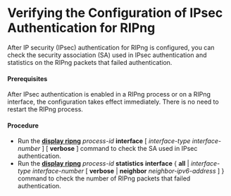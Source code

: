 Verifying the Configuration of IPsec Authentication for RIPng
=============================================================

After IP security (IPsec) authentication for RIPng is configured, you can check the security association (SA) used in IPsec authentication and statistics on the RIPng packets that failed authentication.

#### Prerequisites

After IPsec authentication is enabled in a RIPng process or on a RIPng interface, the configuration takes effect immediately. There is no need to restart the RIPng process.


#### Procedure

* Run the [**display ripng**](cmdqueryname=display+ripng) *process-id* **interface** [ *interface-type* *interface-number* ] [ **verbose** ] command to check the SA used in IPsec authentication.
* Run the [**display ripng**](cmdqueryname=display+ripng) *process-id* **statistics** **interface** { **all** | *interface-type interface-number* [ **verbose** | **neighbor** *neighbor-ipv6-address* ] } command to check the number of RIPng packets that failed authentication.
